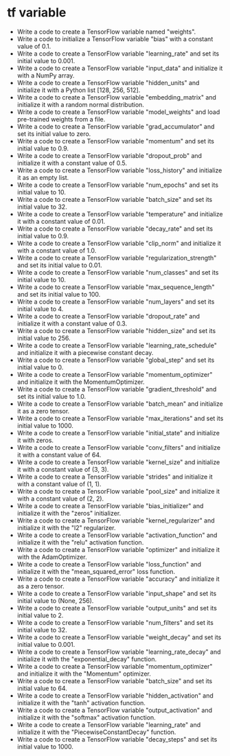 # tf variable

- Write a code to create a TensorFlow variable named "weights".
- Write a code to initialize a TensorFlow variable "bias" with a constant value of 0.1.
- Write a code to create a TensorFlow variable "learning_rate" and set its initial value to 0.001.
- Write a code to create a TensorFlow variable "input_data" and initialize it with a NumPy array.
- Write a code to create a TensorFlow variable "hidden_units" and initialize it with a Python list [128, 256, 512].
- Write a code to create a TensorFlow variable "embedding_matrix" and initialize it with a random normal distribution.
- Write a code to create a TensorFlow variable "model_weights" and load pre-trained weights from a file.
- Write a code to create a TensorFlow variable "grad_accumulator" and set its initial value to zero.
- Write a code to create a TensorFlow variable "momentum" and set its initial value to 0.9.
- Write a code to create a TensorFlow variable "dropout_prob" and initialize it with a constant value of 0.5.
- Write a code to create a TensorFlow variable "loss_history" and initialize it as an empty list.
- Write a code to create a TensorFlow variable "num_epochs" and set its initial value to 10.
- Write a code to create a TensorFlow variable "batch_size" and set its initial value to 32.
- Write a code to create a TensorFlow variable "temperature" and initialize it with a constant value of 0.01.
- Write a code to create a TensorFlow variable "decay_rate" and set its initial value to 0.9.
- Write a code to create a TensorFlow variable "clip_norm" and initialize it with a constant value of 1.0.
- Write a code to create a TensorFlow variable "regularization_strength" and set its initial value to 0.01.
- Write a code to create a TensorFlow variable "num_classes" and set its initial value to 10.
- Write a code to create a TensorFlow variable "max_sequence_length" and set its initial value to 100.
- Write a code to create a TensorFlow variable "num_layers" and set its initial value to 4.
- Write a code to create a TensorFlow variable "dropout_rate" and initialize it with a constant value of 0.3.
- Write a code to create a TensorFlow variable "hidden_size" and set its initial value to 256.
- Write a code to create a TensorFlow variable "learning_rate_schedule" and initialize it with a piecewise constant decay.
- Write a code to create a TensorFlow variable "global_step" and set its initial value to 0.
- Write a code to create a TensorFlow variable "momentum_optimizer" and initialize it with the MomentumOptimizer.
- Write a code to create a TensorFlow variable "gradient_threshold" and set its initial value to 1.0.
- Write a code to create a TensorFlow variable "batch_mean" and initialize it as a zero tensor.
- Write a code to create a TensorFlow variable "max_iterations" and set its initial value to 1000.
- Write a code to create a TensorFlow variable "initial_state" and initialize it with zeros.
- Write a code to create a TensorFlow variable "conv_filters" and initialize it with a constant value of 64.
- Write a code to create a TensorFlow variable "kernel_size" and initialize it with a constant value of (3, 3).
- Write a code to create a TensorFlow variable "strides" and initialize it with a constant value of (1, 1).
- Write a code to create a TensorFlow variable "pool_size" and initialize it with a constant value of (2, 2).
- Write a code to create a TensorFlow variable "bias_initializer" and initialize it with the "zeros" initializer.
- Write a code to create a TensorFlow variable "kernel_regularizer" and initialize it with the "l2" regularizer.
- Write a code to create a TensorFlow variable "activation_function" and initialize it with the "relu" activation function.
- Write a code to create a TensorFlow variable "optimizer" and initialize it with the AdamOptimizer.
- Write a code to create a TensorFlow variable "loss_function" and initialize it with the "mean_squared_error" loss function.
- Write a code to create a TensorFlow variable "accuracy" and initialize it as a zero tensor.
- Write a code to create a TensorFlow variable "input_shape" and set its initial value to (None, 256).
- Write a code to create a TensorFlow variable "output_units" and set its initial value to 2.
- Write a code to create a TensorFlow variable "num_filters" and set its initial value to 32.
- Write a code to create a TensorFlow variable "weight_decay" and set its initial value to 0.001.
- Write a code to create a TensorFlow variable "learning_rate_decay" and initialize it with the "exponential_decay" function.
- Write a code to create a TensorFlow variable "momentum_optimizer" and initialize it with the "Momentum" optimizer.
- Write a code to create a TensorFlow variable "batch_size" and set its initial value to 64.
- Write a code to create a TensorFlow variable "hidden_activation" and initialize it with the "tanh" activation function.
- Write a code to create a TensorFlow variable "output_activation" and initialize it with the "softmax" activation function.
- Write a code to create a TensorFlow variable "learning_rate" and initialize it with the "PiecewiseConstantDecay" function.
- Write a code to create a TensorFlow variable "decay_steps" and set its initial value to 1000.